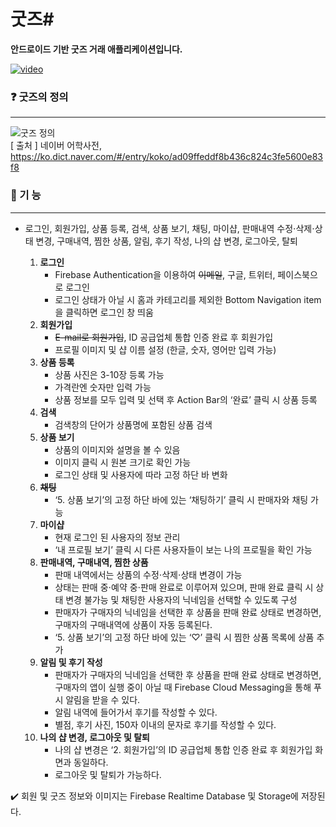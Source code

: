 # 굿즈#
__안드로이드 기반 굿즈 거래 애플리케이션입니다.__

[![video](https://user-images.githubusercontent.com/72604908/147729949-6d36a954-1e6f-421c-8943-08534552cac9.jpg)](https://user-images.githubusercontent.com/72604908/147730005-6fcc7382-e074-4490-bff4-f5e15db4f506.mp4)

### ❓ 굿즈의 정의
---
![굿즈 정의](https://user-images.githubusercontent.com/72604908/147726087-5aca83d0-2179-4d00-932f-36eae560bf96.PNG)  
[ 출처 ] 네이버 어학사전, https://ko.dict.naver.com/#/entry/koko/ad09ffeddf8b436c824c3fe5600e83f8  

### 📢 기 능
---
- 로그인, 회원가입, 상품 등록, 검색, 상품 보기, 채팅, 마이샵, 판매내역 수정⋅삭제⋅상태 변경, 구매내역, 찜한 상품, 알림, 후기 작성, 나의 샵 변경, 로그아웃, 탈퇴
    
    
    1. **로그인**
        - Firebase Authentication을 이용하여 ~~이메일~~, 구글, 트위터, 페이스북으로 로그인
        - 로그인 상태가 아닐 시 홈과 카테고리를 제외한 Bottom Navigation item을 클릭하면 로그인 창 띄움
    2. **회원가입**
        - ~~E-mail로 회원가입~~, ID 공급업체 통합 인증 완료 후 회원가입
        - 프로필 이미지 및 샵 이름 설정 (한글, 숫자, 영어만 입력 가능)
    3. **상품 등록**
        - 상품 사진은 3-10장 등록 가능
        - 가격란엔 숫자만 입력 가능
        - 상품 정보를 모두 입력 및 선택 후 Action Bar의 ‘완료’ 클릭 시 상품 등록
    4. **검색**
        - 검색창의 단어가 상품명에 포함된 상품 검색
    5. **상품 보기**
        - 상품의 이미지와 설명을 볼 수 있음
        - 이미지 클릭 시 원본 크기로 확인 가능
        - 로그인 상태 및 사용자에 따라 고정 하단 바 변화
    6. ~~**채팅**~~
        - ‘5. 상품 보기’의 고정 하단 바에 있는 ‘채팅하기’ 클릭 시 판매자와 채팅 가능
    7. **마이샵**
        - 현재 로그인 된 사용자의 정보 관리
        - ‘내 프로필 보기’ 클릭 시 다른 사용자들이 보는 나의 프로필을 확인 가능
    8. **판매내역, 구매내역, 찜한 상품**
        - 판매 내역에서는 상품의 수정⋅삭제⋅상태 변경이 가능
        - 상태는 판매 중⋅예약 중⋅판매 완료로 이루어져 있으며, 판매 완료 클릭 시 상태 변경 불가능 및 채팅한 사용자의 닉네임을 선택할 수 있도록 구성
        - 판매자가 구매자의 닉네임을 선택한 후 상품을 판매 완료 상태로 변경하면, 구매자의 구매내역에 상품이 자동 등록된다.
        - ‘5. 상품 보기’의 고정 하단 바에 있는 ‘♡’ 클릭 시 찜한 상품 목록에 상품 추가
    9. **알림 및 후기 작성**
        - 판매자가 구매자의 닉네임을 선택한 후 상품을 판매 완료 상태로 변경하면, 구매자의 앱이 실행 중이 아닐 때 Firebase Cloud Messaging을 통해 푸시 알림을 받을 수 있다.
        - 알림 내역에 들어가서 후기를 작성할 수 있다.
        - 별점, 후기 사진, 150자 이내의 문자로 후기를 작성할 수 있다.
    10. **나의 샵 변경, 로그아웃 및 탈퇴**
        - 나의 샵 변경은 ‘2. 회원가입’의 ID 공급업체 통합 인증 완료 후 회원가입 화면과 동일하다.
        - 로그아웃 및 탈퇴가 가능하다.

✔️ 회원 및 굿즈 정보와 이미지는 Firebase Realtime Database 및 Storage에 저장된다.
